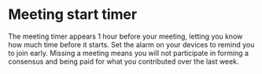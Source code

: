 # Meeting start timer
The meeting timer appears 1 hour before your meeting, letting you know how much time before it starts.
Set the alarm on your devices to remind you to join early. Missing a meeting means you will not participate in forming a consensus and being paid for what you contributed over the last week.
